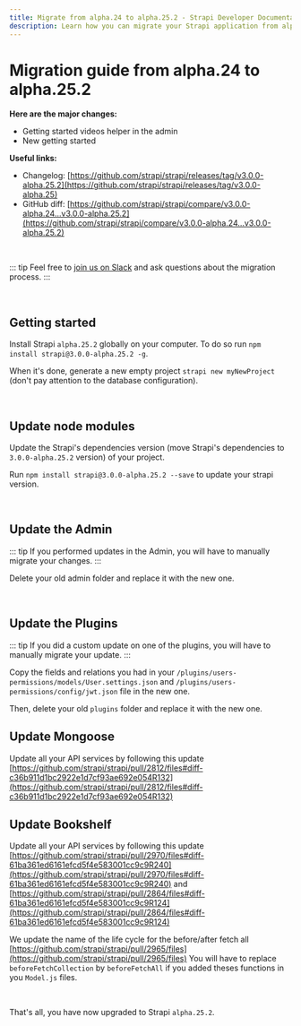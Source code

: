 ```yaml
---
title: Migrate from alpha.24 to alpha.25.2 - Strapi Developer Documentation
description: Learn how you can migrate your Strapi application from alpha.24 to alpha.25.2.
---
```


# Migration guide from alpha.24 to alpha.25.2

**Here are the major changes:**

- Getting started videos helper in the admin
- New getting started

**Useful links:**

- Changelog: [https://github.com/strapi/strapi/releases/tag/v3.0.0-alpha.25.2](https://github.com/strapi/strapi/releases/tag/v3.0.0-alpha.25)
- GitHub diff: [https://github.com/strapi/strapi/compare/v3.0.0-alpha.24...v3.0.0-alpha.25.2](https://github.com/strapi/strapi/compare/v3.0.0-alpha.24...v3.0.0-alpha.25.2)

<br>

::: tip
Feel free to [join us on Slack](http://slack.strapi.io) and ask questions about the migration process.
:::

<br>

## Getting started

Install Strapi `alpha.25.2` globally on your computer. To do so run `npm install strapi@3.0.0-alpha.25.2 -g`.

When it's done, generate a new empty project `strapi new myNewProject` (don't pay attention to the database configuration).

<br>

## Update node modules

Update the Strapi's dependencies version (move Strapi's dependencies to `3.0.0-alpha.25.2` version) of your project.

Run `npm install strapi@3.0.0-alpha.25.2 --save` to update your strapi version.

<br>

## Update the Admin

::: tip
If you performed updates in the Admin, you will have to manually migrate your changes.
:::

Delete your old admin folder and replace it with the new one.

<br>

## Update the Plugins

::: tip
If you did a custom update on one of the plugins, you will have to manually migrate your update.
:::

Copy the fields and relations you had in your `/plugins/users-permissions/models/User.settings.json` and `/plugins/users-permissions/config/jwt.json` file in the new one.

Then, delete your old `plugins` folder and replace it with the new one.

## Update Mongoose

Update all your API services by following this update [https://github.com/strapi/strapi/pull/2812/files#diff-c36b911d1bc2922e1d7cf93ae692e054R132](https://github.com/strapi/strapi/pull/2812/files#diff-c36b911d1bc2922e1d7cf93ae692e054R132)

## Update Bookshelf

Update all your API services by following this update [https://github.com/strapi/strapi/pull/2970/files#diff-61ba361ed6161efcd5f4e583001cc9c9R240](https://github.com/strapi/strapi/pull/2970/files#diff-61ba361ed6161efcd5f4e583001cc9c9R240) and [https://github.com/strapi/strapi/pull/2864/files#diff-61ba361ed6161efcd5f4e583001cc9c9R124](https://github.com/strapi/strapi/pull/2864/files#diff-61ba361ed6161efcd5f4e583001cc9c9R124)

We update the name of the life cycle for the before/after fetch all [https://github.com/strapi/strapi/pull/2965/files](https://github.com/strapi/strapi/pull/2965/files)
You will have to replace `beforeFetchCollection` by `beforeFetchAll` if you added theses functions in you `Model.js` files.

<br>

That's all, you have now upgraded to Strapi `alpha.25.2`.
